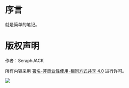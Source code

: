 # 序言

就是简单的笔记。

# 版权声明

作者：SeraphJACK

所有内容采用 [署名-非商业性使用-相同方式共享 4.0](https://creativecommons.org/licenses/by-nc-sa/4.0/) 进行许可。

![](https://i.creativecommons.org/l/by-nc-sa/4.0/88x31.png)
